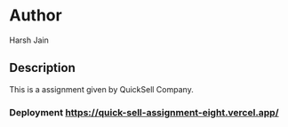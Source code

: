# Author 
Harsh Jain

## Description 
This is a assignment given by QuickSell Company.

### Deployment https://quick-sell-assignment-eight.vercel.app/

